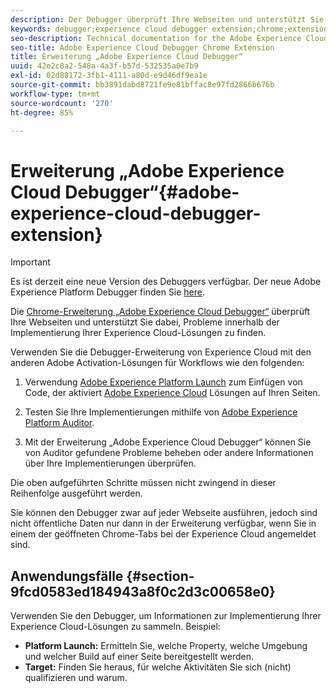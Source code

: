 ```yaml
---
description: Der Debugger überprüft Ihre Webseiten und unterstützt Sie dabei, Probleme innerhalb der Implementierung Ihrer Experience Cloud-Lösungen zu finden.
keywords: debugger;experience cloud debugger extension;chrome;extension
seo-description: Technical documentation for the Adobe Experience Cloud Debugger Chrome Extension - examine your web pages and understand problems with your Experience Cloud solution mplementations
seo-title: Adobe Experience Cloud Debugger Chrome Extension
title: Erweiterung „Adobe Experience Cloud Debugger“
uuid: 42e2c8a2-548a-4a3f-b57d-532535a0e7b9
exl-id: 02d88172-3fb1-4111-a80d-e9d46df9ea1e
source-git-commit: bb3891dabd8721fe9e81bffac8e97fd2866b676b
workflow-type: tm+mt
source-wordcount: '270'
ht-degree: 85%

---
```


# Erweiterung „Adobe Experience Cloud Debugger“{#adobe-experience-cloud-debugger-extension}

>[!IMPORTANT]
>
>Es ist derzeit eine neue Version des Debuggers verfügbar. Der neue Adobe Experience Platform Debugger finden Sie [here](https://chrome.google.com/webstore/detail/adobe-experience-platform/bfnnokhpnncpkdmbokanobigaccjkpob).

Die [Chrome-Erweiterung „Adobe Experience Cloud Debugger“](https://chrome.google.com/webstore/detail/adobe-experience-cloud-de/ocdmogmohccmeicdhlhhgepeaijenapj) überprüft Ihre Webseiten und unterstützt Sie dabei, Probleme innerhalb der Implementierung Ihrer Experience Cloud-Lösungen zu finden.

Verwenden Sie die Debugger-Erweiterung von Experience Cloud mit den anderen Adobe Activation-Lösungen für Workflows wie den folgenden:

1. Verwendung [Adobe Experience Platform Launch](https://experienceleague.adobe.com/docs/launch/using/home.html?lang=de) zum Einfügen von Code, der aktiviert [Adobe Experience Cloud](https://experienceleague.adobe.com/docs/home.html) Lösungen auf Ihren Seiten.

1. Testen Sie Ihre Implementierungen mithilfe von [Adobe Experience Platform Auditor](https://docs.adobe.com/content/help/de-DE/auditor/using/overview.html).
1. Mit der Erweiterung „Adobe Experience Cloud Debugger“ können Sie von Auditor gefundene Probleme beheben oder andere Informationen über Ihre Implementierungen überprüfen.

Die oben aufgeführten Schritte müssen nicht zwingend in dieser Reihenfolge ausgeführt werden.

Sie können den Debugger zwar auf jeder Webseite ausführen, jedoch sind nicht öffentliche Daten nur dann in der Erweiterung verfügbar, wenn Sie in einem der geöffneten Chrome-Tabs bei der Experience Cloud angemeldet sind.

## Anwendungsfälle {#section-9fcd0583ed184943a8f0c2d3c00658e0}

Verwenden Sie den Debugger, um Informationen zur Implementierung Ihrer Experience Cloud-Lösungen zu sammeln. Beispiel:

* **Platform Launch:** Ermitteln Sie, welche Property, welche Umgebung und welcher Build auf einer Seite bereitgestellt werden.
* **Target:** Finden Sie heraus, für welche Aktivitäten Sie sich (nicht) qualifizieren und warum.
